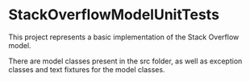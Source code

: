 # StackOverflowModelUnitTests

This project represents a basic implementation of the Stack Overflow model.

There are model classes present in the src folder, as well as exception classes and text fixtures for the model classes.